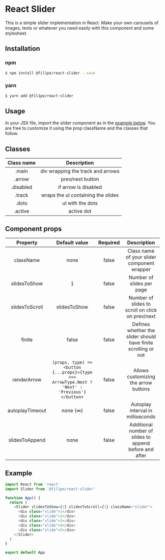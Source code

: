 # React Slider

This is a simple slider implementation in React. Make your own carousels of images, texts or whatever you need easily with this component and some stylesheet.

## Installation

### npm

```bash
$ npm install @fil1pe/react-slider --save
```

### yarn

```bash
$ yarn add @fil1pe/react-slider
```

## Usage

In your JSX file, import the slider component as in the [example below](#example). You are free to customize it using the prop className and the classes that follow.

## Classes

| Class name | Description |
| :-: | :-: |
| .main | div wrapping the track and arrows |
| .arrow | prev/next button |
| .disabled | if arrow is disabled |
| .track | wraps the ul containing the slides |
| .dots | ul with the dots |
| .active | active dot |

## Component props

| Property | Default value | Required | Description |
| :-: | :-: | :-: | :--: |
| className | none | false | Class name of your slider component wrapper |
| slidesToShow | 1 | false | Number of slides per page |
| slidesToScroll | slidesToShow | false | Number of slides to scroll on click on prev/next |
| finite | false | false | Defines whether the slider should have finite scrolling or not |
| renderArrow | `(props, type) => <button {...props}>{type === ArrowType.Next ? 'Next' : 'Previous'}</button>` | false | Allows customizing the arrow buttons |
| autoplayTimeout | none (∞) | false | Autoplay interval in milliseconds |
| slidesToAppend | none | false | Additional number of slides to append before and after |

## Example

```js
import React from 'react'
import Slider from '@fil1pe/react-slider'

function App() {
  return (
    <Slider slidesToShow={2} slidesToScroll={1} className="slider">
      <div class="slide">1</div>
      <div class="slide">2</div>
      <div class="slide">3</div>
      <div class="slide">4</div>
      <div class="slide">5</div>
    </Slider>
  )
}

export default App
```